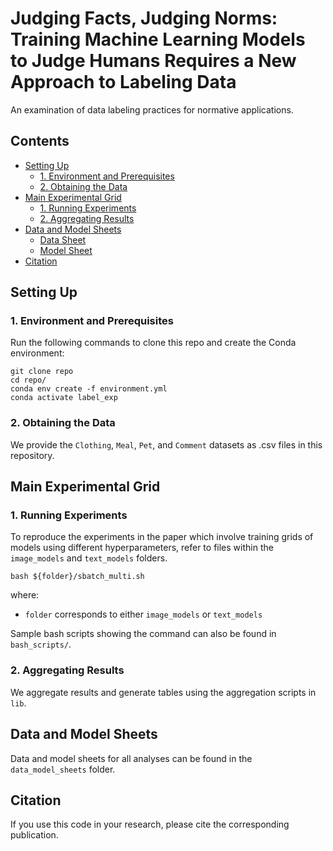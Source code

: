# Judging Facts, Judging Norms: Training Machine Learning Models to Judge Humans Requires a New Approach to Labeling Data <!-- omit in toc -->
An examination of data labeling practices for normative applications. 

## Contents <!-- omit in toc -->
- [Setting Up](#setting-up)
  - [1. Environment and Prerequisites](#1-environment-and-prerequisites)
  - [2. Obtaining the Data](#2-obtaining-the-data)
- [Main Experimental Grid](#main-experimental-grid)
  - [1. Running Experiments](#1-running-experiments)
  - [2. Aggregating Results](#2-aggregating-results)
- [Data and Model Sheets](#data-and-model-sheets)
  - [Data Sheet](#data-and-model-sheets)
  - [Model Sheet](#data-and-model-sheets)
- [Citation](#citation)


## Setting Up
### 1. Environment and Prerequisites
Run the following commands to clone this repo and create the Conda environment:

```
git clone repo
cd repo/
conda env create -f environment.yml
conda activate label_exp
```

### 2. Obtaining the Data
We provide the `Clothing`, `Meal`, `Pet`, and `Comment` datasets as .csv files in this repository. 


## Main Experimental Grid
### 1. Running Experiments
To reproduce the experiments in the paper which involve training grids of models using different hyperparameters, refer to files within the `image_models` and `text_models` folders.

```
bash ${folder}/sbatch_multi.sh 
```

where:
- `folder` corresponds to either `image_models` or `text_models`

Sample bash scripts showing the command can also be found in `bash_scripts/`.

### 2. Aggregating Results
We aggregate results and generate tables using the aggregation scripts in `lib`.

## Data and Model Sheets
Data and model sheets for all analyses can be found in the `data_model_sheets` folder.

## Citation
If you use this code in your research, please cite the corresponding publication.
